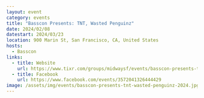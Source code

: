 ```yaml
---
layout: event
category: events
title: "Basscon Presents: TNT, Wasted Penguinz"
date: 2024/02/08
datestart: 2024/03/23
location: 900 Marin St, San Francisco, CA, United States
hosts:
  - Basscon
links:
  - title: Website
    url: https://www.tixr.com/groups/midwaysf/events/basscon-presents-tnt-wasted-penguinz-94618
  - title: Facebook
    url: https://www.facebook.com/events/3572041326444429
image: /assets/img/events/basscon-presents-tnt-wasted-penguinz-2024.jpg
---
```


